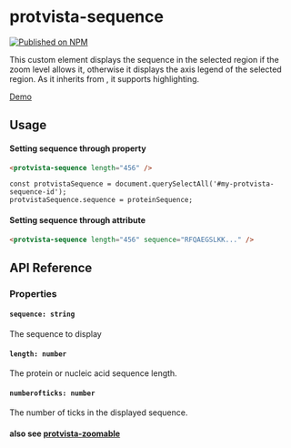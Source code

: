 # protvista-sequence

[![Published on NPM](https://img.shields.io/npm/v/protvista-sequence.svg)](https://www.npmjs.com/package/protvista-sequence)

This custom element displays the sequence in the selected region if the zoom level allows it, otherwise it displays the axis legend of the selected region. As it inherits from <protvista-zoomable>, it supports highlighting.

[Demo](https://ebi-webcomponents.github.io/nightingale/#/sequence)

## Usage

#### Setting sequence through property

```html
<protvista-sequence length="456" />
```

```
const protvistaSequence = document.querySelectAll('#my-protvista-sequence-id');
protvistaSequence.sequence = proteinSequence;
```

#### Setting sequence through attribute

```html
<protvista-sequence length="456" sequence="RFQAEGSLKK..." />
```

## API Reference

### Properties

#### `sequence: string`

The sequence to display

#### `length: number`

The protein or nucleic acid sequence length.

#### `numberofticks: number`

The number of ticks in the displayed sequence.

#### also see [protvista-zoomable](https://github.com/ebi-webcomponents/nightingale/blob/master/packages/protvista-zoomable/README.md#properties)
